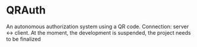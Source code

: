 # QRAuth

An autonomous authorization system using a QR code. Connection: server <-> client. At the moment, the development is suspended, the project needs to be finalized
